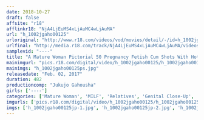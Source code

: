 ```yaml
---
date: 2018-10-27
draft: false
affsite: "r18"
afflinkr18: "NjA4LjEuMS4xLjAuMC4wLjAuMA"
url: "h_1002jgaho00125"
urloriginal: "http://www.r18.com/videos/vod/movies/detail/-/id=h_1002jgaho00125"
urlfinal: "http://media.r18.com/track/NjA4LjEuMS4xLjAuMC4wLjAuMA/videos/vod/movies/detail/-/id=h_1002jgaho00125"
samplevid: "----"
title: "A Mature Woman Pictorial 50 Pregnancy Fetish Cum Shots With Hot Mamas In A Massive Creampie Cum Fest"
mainimgurl: "pics.r18.com/digital/video/h_1002jgaho00125/h_1002jgaho00125ps.jpg"
mainimgs: "h_1002jgaho00125ps.jpg"
releasedate: "Feb. 02, 2017"
duration: 482
productioncomp: "Jukujo Gahousha"
girls: ['----']
categories: ['Mature Woman', 'MILF', 'Relatives', 'Genital Close-Up', 'Creampie', 'Compilation', 'Over 4 Hours']
imgurls: ['pics.r18.com/digital/video/h_1002jgaho00125/h_1002jgaho00125jp-1.jpg', 'pics.r18.com/digital/video/h_1002jgaho00125/h_1002jgaho00125jp-2.jpg', 'pics.r18.com/digital/video/h_1002jgaho00125/h_1002jgaho00125jp-3.jpg', 'pics.r18.com/digital/video/h_1002jgaho00125/h_1002jgaho00125jp-4.jpg', 'pics.r18.com/digital/video/h_1002jgaho00125/h_1002jgaho00125jp-5.jpg', 'pics.r18.com/digital/video/h_1002jgaho00125/h_1002jgaho00125jp-6.jpg', 'pics.r18.com/digital/video/h_1002jgaho00125/h_1002jgaho00125jp-7.jpg', 'pics.r18.com/digital/video/h_1002jgaho00125/h_1002jgaho00125jp-8.jpg', 'pics.r18.com/digital/video/h_1002jgaho00125/h_1002jgaho00125jp-9.jpg', 'pics.r18.com/digital/video/h_1002jgaho00125/h_1002jgaho00125jp-10.jpg', 'pics.r18.com/digital/video/h_1002jgaho00125/h_1002jgaho00125jp-11.jpg', 'pics.r18.com/digital/video/h_1002jgaho00125/h_1002jgaho00125jp-12.jpg', 'pics.r18.com/digital/video/h_1002jgaho00125/h_1002jgaho00125jp-13.jpg', 'pics.r18.com/digital/video/h_1002jgaho00125/h_1002jgaho00125jp-14.jpg', 'pics.r18.com/digital/video/h_1002jgaho00125/h_1002jgaho00125jp-15.jpg', 'pics.r18.com/digital/video/h_1002jgaho00125/h_1002jgaho00125jp-16.jpg', 'pics.r18.com/digital/video/h_1002jgaho00125/h_1002jgaho00125jp-17.jpg', 'pics.r18.com/digital/video/h_1002jgaho00125/h_1002jgaho00125jp-18.jpg', 'pics.r18.com/digital/video/h_1002jgaho00125/h_1002jgaho00125jp-19.jpg', 'pics.r18.com/digital/video/h_1002jgaho00125/h_1002jgaho00125jp-20.jpg']
imgs: ['h_1002jgaho00125jp-1.jpg', 'h_1002jgaho00125jp-2.jpg', 'h_1002jgaho00125jp-3.jpg', 'h_1002jgaho00125jp-4.jpg', 'h_1002jgaho00125jp-5.jpg', 'h_1002jgaho00125jp-6.jpg', 'h_1002jgaho00125jp-7.jpg', 'h_1002jgaho00125jp-8.jpg', 'h_1002jgaho00125jp-9.jpg', 'h_1002jgaho00125jp-10.jpg', 'h_1002jgaho00125jp-11.jpg', 'h_1002jgaho00125jp-12.jpg', 'h_1002jgaho00125jp-13.jpg', 'h_1002jgaho00125jp-14.jpg', 'h_1002jgaho00125jp-15.jpg', 'h_1002jgaho00125jp-16.jpg', 'h_1002jgaho00125jp-17.jpg', 'h_1002jgaho00125jp-18.jpg', 'h_1002jgaho00125jp-19.jpg', 'h_1002jgaho00125jp-20.jpg']
---
```

